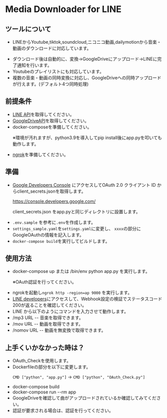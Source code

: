 # Media Downloader for LINE

## ツールについて
- LINEからYoutube,tiktok,soundcloud,ニコニコ動画,dailymotionから音楽・動画のダウンロードに対応しています。<p>
- ダウンロード後は自動的に、変換→GoogleDriveにアップロード→LINEに完了通知を行います。
- Youtubeのプレイリストにも対応しています。
- 複数の音楽・動画の同時変換に対応し、GoogleDriveへの同時アップロードが行えます。(デフォルト4つ同時処理)

## 前提条件
- [LINE API](https://developers.line.biz/console/)を取得してください。
- [GoogleDriveAPI](https://console.developers.google.com/apis/library/drive.googleapis.com)を取得してください。
- docker-composeを準備してください。<p>
※環境が汚れますが、python3.9を導入してpip install後にapp.pyを叩いても動作します。
- [ngrok](https://ngrok.com/)を準備してください。

## 準備
- [Google Developers Console](https://console.developers.google.com/) にアクセスしてOAuth 2.0 クライアント ID からclient_secrets.jsonを取得します。<p>
https://console.developers.google.com/<p>
client_secrets.json をapp.pyと同じディレクトリに設置します。
- `.env.sample` を参考に`.env`を作成します。
- `settings_sample.yaml`を`settings.yaml`に変更し、
`xxxx`の部分にGoogleOAuthの情報を記入します。
- `docker-compose build`を実行してビルドします。

## 使用方法
- docker-compose up または /bin/env python app.py を実行します。<p>※OAuth認証を行ってください。
- ngrokを起動し`ngrok http -region=ap 9000` を実行します。
- [LINE developers](https://developers.line.biz/console/)にアクセスして、Webhook設定の検証でステータスコード200が返ることを確認してください。
- LINE から以下のようにコマンドを入力させて動作します。
- /mp3 URL -- 音楽を取得できます。
- /mov URL -- 動画を取得できます。
- /nomov URL -- 動画を無変換で取得できます。

## 上手くいかなかった時は？
 - OAuth_Checkを使用します。
 - Dockerfileの部分を以下に変更します。<p>
  `CMD ["python", "app.py"]` → `CMD ["python", "OAuth_Check.py"]`
 - docker-compose build
 - docker-compose run --rm app
 - GoogleDriveを確認して曲がアップロードされているか確認してみてください。
 - 認証が要求される場合は、認証を行ってください。